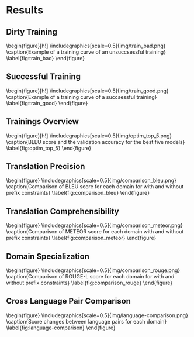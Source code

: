 # Results
## Dirty Training
\begin{figure}[h!]
    \includegraphics[scale=0.5]{img/train_bad.png}
    \caption{Example of a training curve of an unsuccsessful training}
    \label{fig:train_bad}
\end{figure}

## Successful Training
\begin{figure}[h!]
    \includegraphics[scale=0.5]{img/train_good.png}
    \caption{Example of a training curve of a succsessful training}
    \label{fig:train_good}
\end{figure}

## Trainings Overview
\begin{figure}[h!]
    \includegraphics[scale=0.5]{img/optim_top_5.png}
    \caption{BLEU score and the validation accuracy for the best five models}
    \label{fig:optim_top_5}
\end{figure}

## Translation Precision
\begin{figure}
    \includegraphics[scale=0.5]{img/comparison_bleu.png}
    \caption{Comparison of BLEU score for each domain for with and without prefix constraints}
    \label{fig:comparison_bleu}
\end{figure}

## Translation Comprehensibility
\begin{figure}
    \includegraphics[scale=0.5]{img/comparison_meteor.png}
    \caption{Comparison of METEOR score for each domain with and without prefix constraints}
    \label{fig:comparison_meteor}
\end{figure}

## Domain Specialization
\begin{figure}
    \includegraphics[scale=0.5]{img/comparison_rouge.png}
    \caption{Comparison of ROUGE-L score for each domain for with and without prefix constraints}
    \label{fig:comparison_rouge}
\end{figure}

## Cross Language Pair Comparison
\begin{figure}
    \includegraphics[scale=0.5]{img/language-comparison.png}
    \caption{Score changes between language pairs for each domain}
    \label{fig:language-comparison}
\end{figure}
